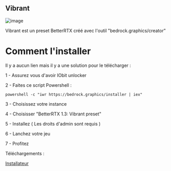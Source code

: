 ## Vibrant
![image](https://github.com/user-attachments/assets/555ea2b2-2429-4dfa-9ffe-d5d21bf8cb75)

Vibrant est un preset BetterRTX créé avec l'outil "bedrock.graphics/creator"
# Comment l'installer
Il y a aucun lien mais il y a une solution pour le télécharger :

1 - Assurez vous d'avoir IObit unlocker

2 - Faites ce script Powershell : 

```powershell -c "iwr https://bedrock.graphics/installer | iex"```

3 - Choisissez votre instance

4 - Choisisser "BetterRTX 1.3: Vibrant preset"

5 - Installez ( Les droits d'admin sont requis )

6 - Lanchez votre jeu

7 - Profitez

Téléchargements :

[Installateur](https://bedrock.graphics/installer)
